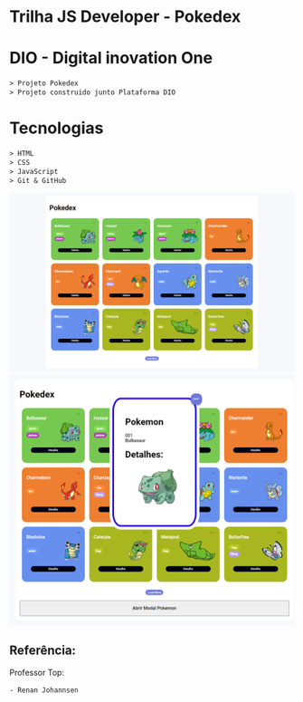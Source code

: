 # Trilha JS Developer - Pokedex


# DIO - Digital inovation One 
    > Projeto Pokedex 
    > Projeto construido junto Plataforma DIO

#  Tecnologias
    > HTML 
    > CSS
    > JavaScript
    > Git & GitHub

![preview_00](./.github/preview_00.png)
![preview](./.github/preview.png)




## Referência:

Professor Top:

    - Renan Johannsen